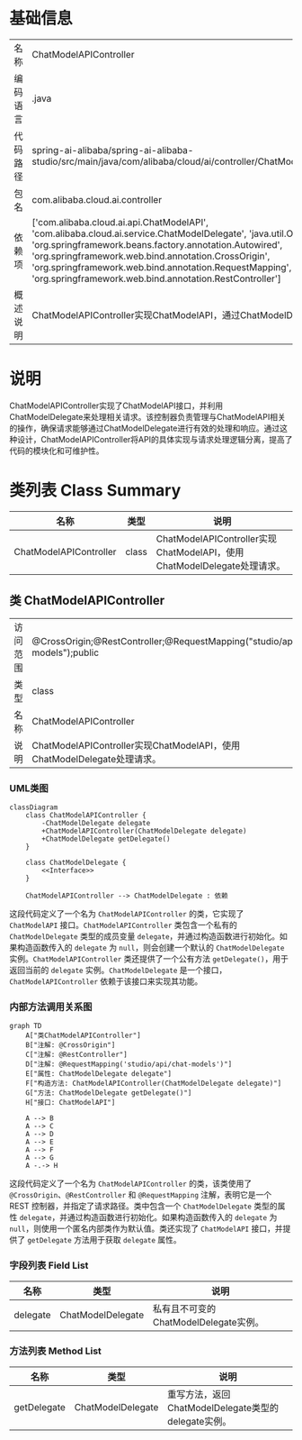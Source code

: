 # 基础信息

|      |      |
|------|------|
| 名称 | ChatModelAPIController |
| 编码语言 | .java |
| 代码路径 | spring-ai-alibaba/spring-ai-alibaba-studio/src/main/java/com/alibaba/cloud/ai/controller/ChatModelAPIController.java |
| 包名 | com.alibaba.cloud.ai.controller |
| 依赖项 | ['com.alibaba.cloud.ai.api.ChatModelAPI', 'com.alibaba.cloud.ai.service.ChatModelDelegate', 'java.util.Optional', 'org.springframework.beans.factory.annotation.Autowired', 'org.springframework.web.bind.annotation.CrossOrigin', 'org.springframework.web.bind.annotation.RequestMapping', 'org.springframework.web.bind.annotation.RestController'] |
| 概述说明 | ChatModelAPIController实现ChatModelAPI，通过ChatModelDelegate处理请求。 |

# 说明

ChatModelAPIController实现了ChatModelAPI接口，并利用ChatModelDelegate来处理相关请求。该控制器负责管理与ChatModelAPI相关的操作，确保请求能够通过ChatModelDelegate进行有效的处理和响应。通过这种设计，ChatModelAPIController将API的具体实现与请求处理逻辑分离，提高了代码的模块化和可维护性。

# 类列表 Class Summary

| 名称   | 类型  | 说明 |
|-------|------|-------------|
| ChatModelAPIController | class | ChatModelAPIController实现ChatModelAPI，使用ChatModelDelegate处理请求。 |



## 类 ChatModelAPIController

|      |      |
|------|------|
| 访问范围 | @CrossOrigin;@RestController;@RequestMapping("studio/api/chat-models");public |
| 类型 | class |
| 名称 | ChatModelAPIController |
| 说明 | ChatModelAPIController实现ChatModelAPI，使用ChatModelDelegate处理请求。 |


### UML类图

```mermaid
classDiagram
    class ChatModelAPIController {
        -ChatModelDelegate delegate
        +ChatModelAPIController(ChatModelDelegate delegate)
        +ChatModelDelegate getDelegate()
    }

    class ChatModelDelegate {
        <<Interface>>
    }

    ChatModelAPIController --> ChatModelDelegate : 依赖
```

这段代码定义了一个名为 `ChatModelAPIController` 的类，它实现了 `ChatModelAPI` 接口。`ChatModelAPIController` 类包含一个私有的 `ChatModelDelegate` 类型的成员变量 `delegate`，并通过构造函数进行初始化。如果构造函数传入的 `delegate` 为 `null`，则会创建一个默认的 `ChatModelDelegate` 实例。`ChatModelAPIController` 类还提供了一个公有方法 `getDelegate()`，用于返回当前的 `delegate` 实例。`ChatModelDelegate` 是一个接口，`ChatModelAPIController` 依赖于该接口来实现其功能。


### 内部方法调用关系图

```mermaid
graph TD
    A["类ChatModelAPIController"]
    B["注解: @CrossOrigin"]
    C["注解: @RestController"]
    D["注解: @RequestMapping('studio/api/chat-models')"]
    E["属性: ChatModelDelegate delegate"]
    F["构造方法: ChatModelAPIController(ChatModelDelegate delegate)"]
    G["方法: ChatModelDelegate getDelegate()"]
    H["接口: ChatModelAPI"]

    A --> B
    A --> C
    A --> D
    A --> E
    A --> F
    A --> G
    A -.-> H
```

这段代码定义了一个名为 `ChatModelAPIController` 的类，该类使用了 `@CrossOrigin`、`@RestController` 和 `@RequestMapping` 注解，表明它是一个 REST 控制器，并指定了请求路径。类中包含一个 `ChatModelDelegate` 类型的属性 `delegate`，并通过构造函数进行初始化。如果构造函数传入的 `delegate` 为 `null`，则使用一个匿名内部类作为默认值。类还实现了 `ChatModelAPI` 接口，并提供了 `getDelegate` 方法用于获取 `delegate` 属性。

### 字段列表 Field List

| 名称  | 类型  | 说明 |
|-------|-------|------|
| delegate | ChatModelDelegate | 私有且不可变的ChatModelDelegate实例。 |

### 方法列表 Method List

| 名称  | 类型  | 说明 |
|-------|-------|------|
| getDelegate | ChatModelDelegate | 重写方法，返回ChatModelDelegate类型的delegate实例。 |




